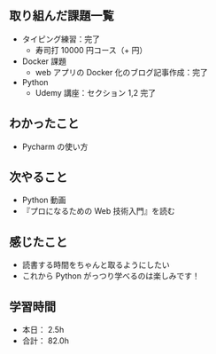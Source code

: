 ## 取り組んだ課題一覧

- タイピング練習：完了
  - 寿司打 10000 円コース（+ 円）
- Docker 課題
  - web アプリの Docker 化のブログ記事作成：完了
- Python
  - Udemy 講座：セクション 1,2 完了

## わかったこと

- Pycharm の使い方

## 次やること

- Python 動画
- 『プロになるための Web 技術入門』を読む

## 感じたこと

- 読書する時間をちゃんと取るようにしたい
- これから Python がっつり学べるのは楽しみです！

## 学習時間

- 本日： 2.5h
- 合計： 82.0h
